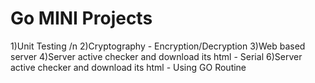 # Go MINI Projects 

1)Unit Testing /n
2)Cryptography - Encryption/Decryption
3)Web based server
4)Server active checker and download its html - Serial
6)Server active checker and download its html - Using GO Routine
